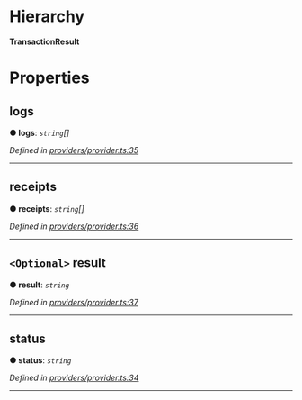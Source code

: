 

# Hierarchy

**TransactionResult**

# Properties

<a id="logs"></a>

##  logs

**● logs**: *`string`[]*

*Defined in [providers/provider.ts:35](https://github.com/nearprotocol/nearlib/blob/ce23775/src.ts/providers/provider.ts#L35)*

___
<a id="receipts"></a>

##  receipts

**● receipts**: *`string`[]*

*Defined in [providers/provider.ts:36](https://github.com/nearprotocol/nearlib/blob/ce23775/src.ts/providers/provider.ts#L36)*

___
<a id="result"></a>

## `<Optional>` result

**● result**: *`string`*

*Defined in [providers/provider.ts:37](https://github.com/nearprotocol/nearlib/blob/ce23775/src.ts/providers/provider.ts#L37)*

___
<a id="status"></a>

##  status

**● status**: *`string`*

*Defined in [providers/provider.ts:34](https://github.com/nearprotocol/nearlib/blob/ce23775/src.ts/providers/provider.ts#L34)*

___

